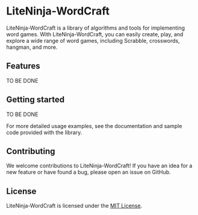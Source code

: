 # LiteNinja-WordCraft

LiteNinja-WordCraft is a library of algorithms and tools for implementing word games. 
With LiteNinja-WordCraft, you can easily create, play, and explore a wide range of word games, including Scrabble, crosswords, hangman, and more.

## Features

TO BE DONE

## Getting started

TO BE DONE

For more detailed usage examples, see the documentation and sample code provided with the library.

## Contributing

We welcome contributions to LiteNinja-WordCraft! If you have an idea for a new feature or have found a bug, please open an issue on GitHub.

## License

LiteNinja-WordCraft is licensed under the [MIT License](LICENSE).

